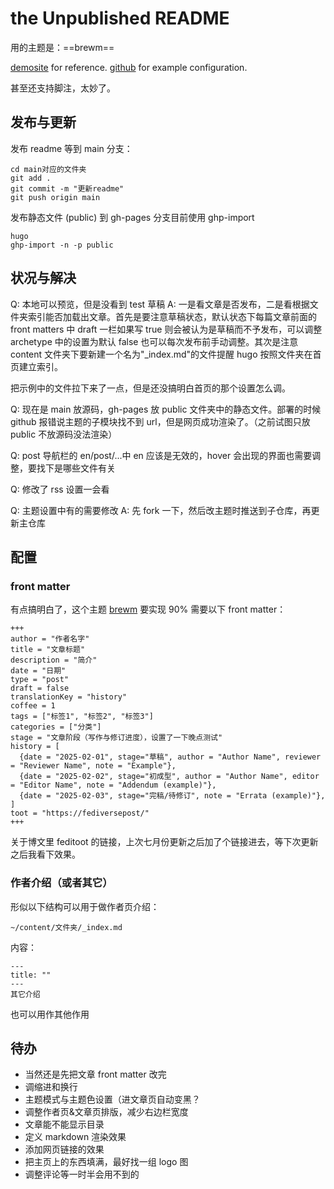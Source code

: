 # the Unpublished README

用的主题是：==brewm==

[demosite](https://foxihd.github.io/hugo-brewm/en/) for reference.
[github](https://github.com/foxihd/hugo-brewm) for example configuration.

甚至还支持脚注，太妙了。

## 发布与更新

发布 readme 等到 main 分支：
```
cd main对应的文件夹
git add .
git commit -m "更新readme"
git push origin main
```

发布静态文件 (public) 到 gh-pages 分支目前使用 ghp-import

```
hugo
ghp-import -n -p public
```

## 状况与解决

Q: 本地可以预览，但是没看到 test 草稿
A: 一是看文章是否发布，二是看根据文件夹索引能否加载出文章。首先是要注意草稿状态，默认状态下每篇文章前面的 front matters 中 draft 一栏如果写 true 则会被认为是草稿而不予发布，可以调整 archetype 中的设置为默认 false 也可以每次发布前手动调整。其次是注意 content 文件夹下要新建一个名为"_index.md"的文件提醒 hugo 按照文件夹在首页建立索引。

把示例中的文件拉下来了一点，但是还没搞明白首页的那个设置怎么调。

Q: 现在是 main 放源码，gh-pages 放 public 文件夹中的静态文件。部署的时候 github 报错说主题的子模块找不到 url，但是网页成功渲染了。（之前试图只放 public 不放源码没法渲染）

Q: post 导航栏的 en/post/...中 en 应该是无效的，hover 会出现的界面也需要调整，要找下是哪些文件有关

Q: 修改了 rss 设置一会看

Q: 主题设置中有的需要修改
A: 先 fork 一下，然后改主题时推送到子仓库，再更新主仓库

## 配置

### front matter

有点搞明白了，这个主题 [brewm](https://github.com/foxihd/hugo-brewm) 要实现 90% 需要以下 front matter：
```
+++
author = "作者名字"
title = "文章标题"
description = "简介"
date = "日期"
type = "post"
draft = false
translationKey = "history"
coffee = 1
tags = ["标签1", "标签2", "标签3"]
categories = ["分类"]
stage = "文章阶段（写作与修订进度），设置了一下晚点测试"
history = [
  {date = "2025-02-01", stage="草稿", author = "Author Name", reviewer = "Reviewer Name", note = "Example"},
  {date = "2025-02-02", stage="初成型", author = "Author Name", editor = "Editor Name", note = "Addendum (example)"},
  {date = "2025-02-03", stage="完稿/待修订", note = "Errata (example)"},
]
toot = "https://fediversepost/"
+++
```
关于博文里 feditoot 的链接，上次七月份更新之后加了个链接进去，等下次更新之后我看下效果。

### 作者介绍（或者其它）

形似以下结构可以用于做作者页介绍：
```
~/content/文件夹/_index.md
```
内容：
```
---
title: ""
---
其它介绍
```
也可以用作其他作用

## 待办

- 当然还是先把文章 front matter 改完
- 调缩进和换行
- 主题模式与主题色设置（进文章页自动变黑？
- 调整作者页&文章页排版，减少右边栏宽度
- 文章能不能显示目录
- 定义 markdown 渲染效果
- 添加网页链接的效果
- 把主页上的东西填满，最好找一组 logo 图
- 调整评论等一时半会用不到的